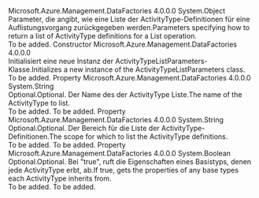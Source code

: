 <Type Name="ActivityTypeListParameters" FullName="Microsoft.Azure.Management.DataFactories.Registration.Models.ActivityTypeListParameters">
  <TypeSignature Language="C#" Value="public class ActivityTypeListParameters" />
  <TypeSignature Language="ILAsm" Value=".class public auto ansi beforefieldinit ActivityTypeListParameters extends System.Object" />
  <TypeSignature Language="DocId" Value="T:Microsoft.Azure.Management.DataFactories.Registration.Models.ActivityTypeListParameters" />
  <TypeSignature Language="VB.NET" Value="Public Class ActivityTypeListParameters" />
  <TypeSignature Language="F#" Value="type ActivityTypeListParameters = class" />
  <AssemblyInfo>
    <AssemblyName>Microsoft.Azure.Management.DataFactories</AssemblyName>
    <AssemblyVersion>4.0.0.0</AssemblyVersion>
  </AssemblyInfo>
  <Base>
    <BaseTypeName>System.Object</BaseTypeName>
  </Base>
  <Interfaces />
  <Docs>
    <summary>
            <span data-ttu-id="136ca-101">Parameter, die angibt, wie eine Liste der ActivityType-Definitionen für eine Auflistungsvorgang zurückgegeben werden.</span><span class="sxs-lookup"><span data-stu-id="136ca-101">Parameters specifying how to return a list of ActivityType definitions for a List operation.</span></span>
            </summary>
    <remarks>To be added.</remarks>
  </Docs>
  <Members>
    <Member MemberName=".ctor">
      <MemberSignature Language="C#" Value="public ActivityTypeListParameters ();" />
      <MemberSignature Language="ILAsm" Value=".method public hidebysig specialname rtspecialname instance void .ctor() cil managed" />
      <MemberSignature Language="DocId" Value="M:Microsoft.Azure.Management.DataFactories.Registration.Models.ActivityTypeListParameters.#ctor" />
      <MemberSignature Language="VB.NET" Value="Public Sub New ()" />
      <MemberType>Constructor</MemberType>
      <AssemblyInfo>
        <AssemblyName>Microsoft.Azure.Management.DataFactories</AssemblyName>
        <AssemblyVersion>4.0.0.0</AssemblyVersion>
      </AssemblyInfo>
      <Parameters />
      <Docs>
        <summary>
            <span data-ttu-id="136ca-102">Initialisiert eine neue Instanz der ActivityTypeListParameters-Klasse.</span><span class="sxs-lookup"><span data-stu-id="136ca-102">Initializes a new instance of the ActivityTypeListParameters class.</span></span>
            </summary>
        <remarks>To be added.</remarks>
      </Docs>
    </Member>
    <Member MemberName="ActivityTypeName">
      <MemberSignature Language="C#" Value="public string ActivityTypeName { get; set; }" />
      <MemberSignature Language="ILAsm" Value=".property instance string ActivityTypeName" />
      <MemberSignature Language="DocId" Value="P:Microsoft.Azure.Management.DataFactories.Registration.Models.ActivityTypeListParameters.ActivityTypeName" />
      <MemberSignature Language="VB.NET" Value="Public Property ActivityTypeName As String" />
      <MemberSignature Language="F#" Value="member this.ActivityTypeName : string with get, set" Usage="Microsoft.Azure.Management.DataFactories.Registration.Models.ActivityTypeListParameters.ActivityTypeName" />
      <MemberType>Property</MemberType>
      <AssemblyInfo>
        <AssemblyName>Microsoft.Azure.Management.DataFactories</AssemblyName>
        <AssemblyVersion>4.0.0.0</AssemblyVersion>
      </AssemblyInfo>
      <ReturnValue>
        <ReturnType>System.String</ReturnType>
      </ReturnValue>
      <Docs>
        <summary>
            <span data-ttu-id="136ca-103">Optional.</span><span class="sxs-lookup"><span data-stu-id="136ca-103">Optional.</span></span> <span data-ttu-id="136ca-104">Der Name des der ActivityType Liste.</span><span class="sxs-lookup"><span data-stu-id="136ca-104">The name of the ActivityType to list.</span></span>
            </summary>
        <value>To be added.</value>
        <remarks>To be added.</remarks>
      </Docs>
    </Member>
    <Member MemberName="RegistrationScope">
      <MemberSignature Language="C#" Value="public string RegistrationScope { get; set; }" />
      <MemberSignature Language="ILAsm" Value=".property instance string RegistrationScope" />
      <MemberSignature Language="DocId" Value="P:Microsoft.Azure.Management.DataFactories.Registration.Models.ActivityTypeListParameters.RegistrationScope" />
      <MemberSignature Language="VB.NET" Value="Public Property RegistrationScope As String" />
      <MemberSignature Language="F#" Value="member this.RegistrationScope : string with get, set" Usage="Microsoft.Azure.Management.DataFactories.Registration.Models.ActivityTypeListParameters.RegistrationScope" />
      <MemberType>Property</MemberType>
      <AssemblyInfo>
        <AssemblyName>Microsoft.Azure.Management.DataFactories</AssemblyName>
        <AssemblyVersion>4.0.0.0</AssemblyVersion>
      </AssemblyInfo>
      <ReturnValue>
        <ReturnType>System.String</ReturnType>
      </ReturnValue>
      <Docs>
        <summary>
            <span data-ttu-id="136ca-105">Optional.</span><span class="sxs-lookup"><span data-stu-id="136ca-105">Optional.</span></span> <span data-ttu-id="136ca-106">Der Bereich für die Liste der ActivityType-Definitionen.</span><span class="sxs-lookup"><span data-stu-id="136ca-106">The scope for which to list the ActivityType definitions.</span></span>
            </summary>
        <value>To be added.</value>
        <remarks>To be added.</remarks>
      </Docs>
    </Member>
    <Member MemberName="Resolved">
      <MemberSignature Language="C#" Value="public bool Resolved { get; set; }" />
      <MemberSignature Language="ILAsm" Value=".property instance bool Resolved" />
      <MemberSignature Language="DocId" Value="P:Microsoft.Azure.Management.DataFactories.Registration.Models.ActivityTypeListParameters.Resolved" />
      <MemberSignature Language="VB.NET" Value="Public Property Resolved As Boolean" />
      <MemberSignature Language="F#" Value="member this.Resolved : bool with get, set" Usage="Microsoft.Azure.Management.DataFactories.Registration.Models.ActivityTypeListParameters.Resolved" />
      <MemberType>Property</MemberType>
      <AssemblyInfo>
        <AssemblyName>Microsoft.Azure.Management.DataFactories</AssemblyName>
        <AssemblyVersion>4.0.0.0</AssemblyVersion>
      </AssemblyInfo>
      <ReturnValue>
        <ReturnType>System.Boolean</ReturnType>
      </ReturnValue>
      <Docs>
        <summary>
            <span data-ttu-id="136ca-107">Optional.</span><span class="sxs-lookup"><span data-stu-id="136ca-107">Optional.</span></span> <span data-ttu-id="136ca-108">Bei "true", ruft die Eigenschaften eines Basistyps, denen jede ActivityType erbt, ab.</span><span class="sxs-lookup"><span data-stu-id="136ca-108">If true, gets the properties of any base types each ActivityType inherits from.</span></span>
            </summary>
        <value>To be added.</value>
        <remarks>To be added.</remarks>
      </Docs>
    </Member>
  </Members>
</Type>